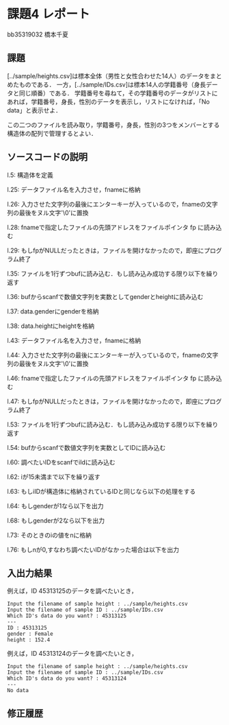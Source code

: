 # 課題4 レポート

bb35319032 橋本千夏

## 課題

[../sample/heights.csv]は標本全体（男性と女性合わせた14人）のデータをまとめたものである．
一方，[../sample/IDs.csv]は標本14人の学籍番号（身長データと同じ順番）である．
学籍番号を尋ねて，その学籍番号のデータがリストにあれば，学籍番号，身長，性別のデータを表示し，リストになければ，「No data」と表示せよ．

この二つのファイルを読み取り，学籍番号，身長，性別の3つをメンバーとする構造体の配列で管理するとよい．

## ソースコードの説明

l.5: 構造体を定義

l.25: データファイル名を入力させ，fnameに格納

l.26: 入力させた文字列の最後にエンターキーが入っているので，fnameの文字列の最後をヌル文字'\0'に置換

l.28: fnameで指定したファイルの先頭アドレスをファイルポインタ fp に読み込む

l.29: もしfpがNULLだったときは，ファイルを開けなかったので，即座にプログラム終了

l.35: ファイルを1行ずつbufに読み込む．もし読み込み成功する限り以下を繰り返す

l.36: bufからscanfで数値文字列を実数としてgenderとheightに読み込む

l.37: data.genderにgenderを格納

l.38: data.heightにheightを格納

l.43: データファイル名を入力させ，fnameに格納

l.44: 入力させた文字列の最後にエンターキーが入っているので，fnameの文字列の最後をヌル文字'\0'に置換

l.46: fnameで指定したファイルの先頭アドレスをファイルポインタ fp に読み込む

l.47: もしfpがNULLだったときは，ファイルを開けなかったので，即座にプログラム終了

l.53: ファイルを1行ずつbufに読み込む．もし読み込み成功する限り以下を繰り返す

l.54: bufからscanfで数値文字列を実数としてIDに読み込む

l.60: 調べたいIDをscanfでiIdに読み込む

l.62: iが15未満まで以下を繰り返す

l.63: もしiIDが構造体に格納されているIDと同じなら以下の処理をする

l.64: もしgenderが1なら以下を出力

l.68: もしgenderが2なら以下を出力

l.73: そのときのiの値をnに格納

l.76: もしnが0,すなわち調べたいIDがなかった場合は以下を出力


## 入出力結果

例えば，ID 45313125のデータを調べたいとき，

```
Input the filename of sample height : ../sample/heights.csv
Input the filename of sample ID : ../sample/IDs.csv
Which ID's data do you want? : 45313125
---
ID : 45313125
gender : Female
height : 152.4
```

例えば，ID 45313124のデータを調べたいとき，

```
Input the filename of sample height : ../sample/heights.csv
Input the filename of sample ID : ../sample/IDs.csv
Which ID's data do you want? : 45313124
---
No data
```

## 修正履歴

